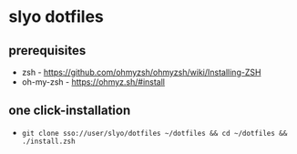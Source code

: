 # slyo dotfiles

## prerequisites
- zsh - https://github.com/ohmyzsh/ohmyzsh/wiki/Installing-ZSH
- oh-my-zsh - https://ohmyz.sh/#install

## one click-installation
- `git clone sso://user/slyo/dotfiles ~/dotfiles && cd ~/dotfiles && ./install.zsh`